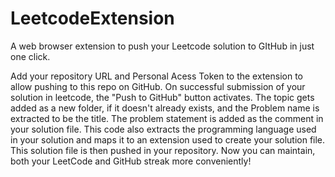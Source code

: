 # LeetcodeExtension
A web browser extension to push your Leetcode solution to GItHub in just one click.

Add your repository URL and Personal Acess Token to the extension to allow pushing to this repo on GitHub.
On successful submission of your solution in leetcode, the "Push to GitHub" button activates. The topic gets added as a new folder, if it doesn't already exists, and the Problem name is extracted to be the title. The problem statement is added as the comment in your solution file. This code also extracts the programming language used in your solution and maps it to an extension used to create your solution file. This solution file is then pushed in your repository. Now you can maintain, both your LeetCode and GitHub streak more conveniently!